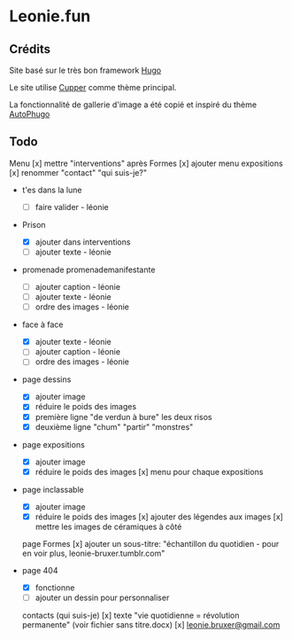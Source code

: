 # Leonie.fun

## Crédits
Site basé sur le très bon framework [Hugo](https://gohugo.io)

Le site utilise [Cupper](https://themes.gohugo.io/cupper-hugo-theme/) comme thème principal.

La fonctionnalité de gallerie d'image a été copié et inspiré du thème [AutoPhugo](https://themes.gohugo.io/autophugo/)

## Todo
  Menu
   [x] mettre "interventions" après Formes
   [x] ajouter menu expositions
   [x] renommer "contact" "qui suis-je?"

- t'es dans la lune
  - [ ] faire valider - léonie

- Prison
  - [x] ajouter dans interventions
  - [ ] ajouter texte - léonie

- promenade promenademanifestante
  - [ ] ajouter caption - léonie
  - [ ] ajouter texte - léonie
  - [ ] ordre des images - léonie

- face à face
  - [x] ajouter texte - léonie
  - [ ] ajouter caption - léonie
  - [ ] ordre des images - léonie

- page dessins
    - [x] ajouter image
    - [x] réduire le poids des images
    - [x] première ligne "de verdun à bure" les deux risos
    - [x] deuxième ligne "chum" "partir" "monstres"

- page expositions
    - [x] ajouter image
    - [x] réduire le poids des images
      [x] menu pour chaque expositions

- page inclassable
    - [x] ajouter image
    - [x] réduire le poids des images
      [x] ajouter des légendes aux images
      [x] mettre les images de céramiques à côté

  page Formes
      [x] ajouter un sous-titre: "échantillon du quotidien - pour en voir plus, leonie-bruxer.tumblr.com"

- page 404
    - [x] fonctionne
    - [ ] ajouter un dessin pour personnaliser

  contacts (qui suis-je)
      [x] texte "vie quotidienne = révolution permanente" (voir fichier sans titre.docx)
      [x] leonie.bruxer@gmail.com
